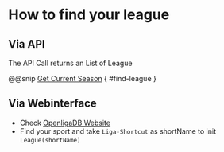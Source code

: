 # How to find your league

## Via API
The API Call returns an List of League

@@snip [Get Current Season](../../../test/scala/com/quadstingray/openligadb/OpenligaServiceSpec.scala) { #find-league }

## Via Webinterface
* Check [OpenligaDB Website](https://www.openligadb.de/Datenhaushalt/)
* Find your sport and take `Liga-Shortcut` as shortName to init `League(shortName)`
